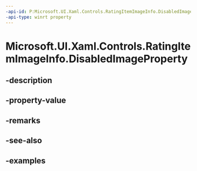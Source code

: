 ```yaml
---
-api-id: P:Microsoft.UI.Xaml.Controls.RatingItemImageInfo.DisabledImageProperty
-api-type: winrt property
---
```


<!-- Property syntax.
public DependencyProperty DisabledImageProperty { get; }
-->

# Microsoft.UI.Xaml.Controls.RatingItemImageInfo.DisabledImageProperty

## -description

## -property-value

## -remarks

## -see-also

## -examples

